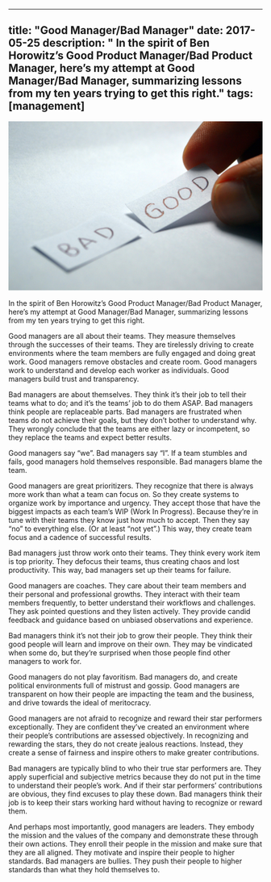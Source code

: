 
---
title: "Good Manager/Bad Manager"
date: 2017-05-25
description: " In the spirit of Ben Horowitz’s Good Product Manager/Bad Product Manager, here’s my attempt at Good Manager/Bad Manager, summarizing lessons from my ten years trying to get this right."
tags: [management]
---

![](./good-bad.jpeg)

In the spirit of Ben Horowitz’s Good Product Manager/Bad Product Manager, here’s my attempt at Good Manager/Bad Manager, summarizing lessons from my ten years trying to get this right.

Good managers are all about their teams. They measure themselves through the successes of their teams. They are tirelessly driving to create environments where the team members are fully engaged and doing great work. Good managers remove obstacles and create room. Good managers work to understand and develop each worker as individuals. Good managers build trust and transparency.

Bad managers are about themselves. They think it’s their job to tell their teams what to do; and it’s the teams’ job to do them ASAP. Bad managers think people are replaceable parts. Bad managers are frustrated when teams do not achieve their goals, but they don’t bother to understand why. They wrongly conclude that the teams are either lazy or incompetent, so they replace the teams and expect better results.

Good managers say “we”. Bad managers say “I”. If a team stumbles and fails, good managers hold themselves responsible. Bad managers blame the team.

Good managers are great prioritizers. They recognize that there is always more work than what a team can focus on. So they create systems to organize work by importance and urgency. They accept those that have the biggest impacts as each team’s WIP (Work In Progress). Because they’re in tune with their teams they know just how much to accept. Then they say “no” to everything else. (Or at least “not yet”.) This way, they create team focus and a cadence of successful results.

Bad managers just throw work onto their teams. They think every work item is top priority. They defocus their teams, thus creating chaos and lost productivity. This way, bad managers set up their teams for failure.

Good managers are coaches. They care about their team members and their personal and professional growths. They interact with their team members frequently, to better understand their workflows and challenges. They ask pointed questions and they listen actively. They provide candid feedback and guidance based on unbiased observations and experience.

Bad managers think it’s not their job to grow their people. They think their good people will learn and improve on their own. They may be vindicated when some do, but they’re surprised when those people find other managers to work for.

Good managers do not play favoritism. Bad managers do, and create political environments full of mistrust and gossip. Good managers are transparent on how their people are impacting the team and the business, and drive towards the ideal of meritocracy.

Good managers are not afraid to recognize and reward their star performers exceptionally. They are confident they’ve created an environment where their people’s contributions are assessed objectively. In recognizing and rewarding the stars, they do not create jealous reactions. Instead, they create a sense of fairness and inspire others to make greater contributions.

Bad managers are typically blind to who their true star performers are. They apply superficial and subjective metrics because they do not put in the time to understand their people’s work. And if their star performers’ contributions are obvious, they find excuses to play these down. Bad managers think their job is to keep their stars working hard without having to recognize or reward them.

And perhaps most importantly, good managers are leaders. They embody the mission and the values of the company and demonstrate these through their own actions. They enroll their people in the mission and make sure that they are all aligned. They motivate and inspire their people to higher standards. Bad managers are bullies. They push their people to higher standards than what they hold themselves to.

